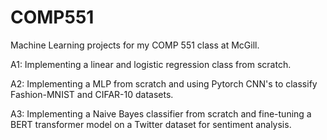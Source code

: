 # COMP551
Machine Learning projects for my COMP 551 class at McGill. 

A1: Implementing a linear and logistic regression class from scratch.

A2: Implementing a MLP from scratch and using Pytorch CNN's to classify Fashion-MNIST and CIFAR-10 datasets.

A3: Implementing a Naive Bayes classifier from scratch and fine-tuning a BERT transformer model on a Twitter dataset for sentiment analysis.
